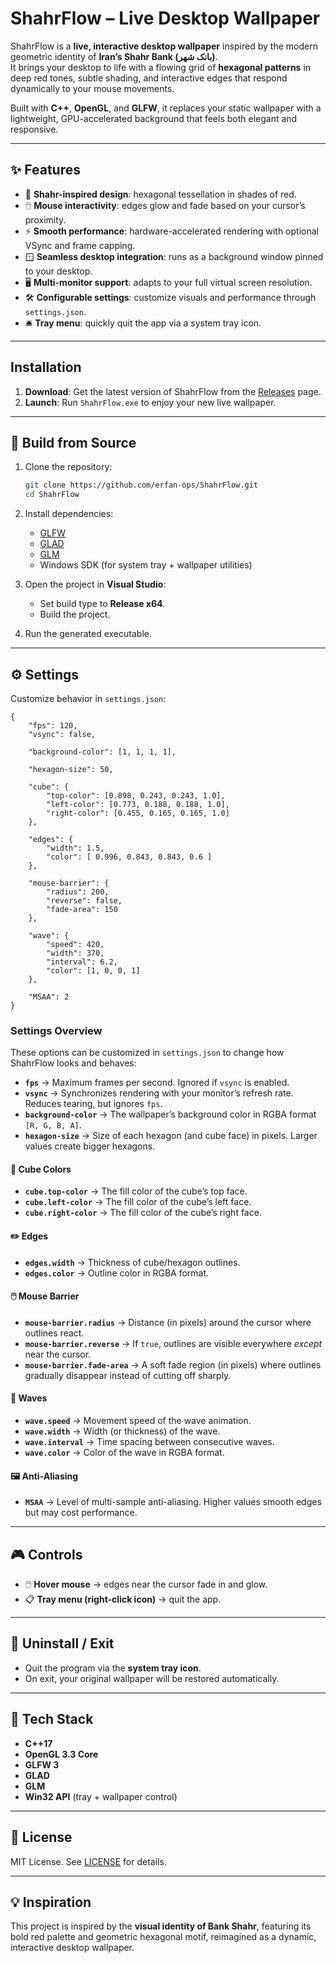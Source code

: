 # ShahrFlow – Live Desktop Wallpaper

ShahrFlow is a **live, interactive desktop wallpaper** inspired by the modern geometric identity of **Iran’s Shahr Bank (بانک شهر)**.  
It brings your desktop to life with a flowing grid of **hexagonal patterns** in deep red tones, subtle shading, and interactive edges that respond dynamically to your mouse movements.  

Built with **C++**, **OpenGL**, and **GLFW**, it replaces your static wallpaper with a lightweight, GPU-accelerated background that feels both elegant and responsive.

---

## ✨ Features

- 🎨 **Shahr-inspired design**: hexagonal tessellation in shades of red.
- 🖱️ **Mouse interactivity**: edges glow and fade based on your cursor’s proximity.
- ⚡ **Smooth performance**: hardware-accelerated rendering with optional VSync and frame capping.
- 🪟 **Seamless desktop integration**: runs as a background window pinned to your desktop.
- 🖥️ **Multi-monitor support**: adapts to your full virtual screen resolution.
- 🛠️ **Configurable settings**: customize visuals and performance through `settings.json`.
- 🛎️ **Tray menu**: quickly quit the app via a system tray icon.

---

## Installation
1. **Download**: Get the latest version of ShahrFlow from the [Releases](https://github.com/erfan-ops/ShahrFlow/releases) page. 
2. **Launch**: Run `ShahrFlow.exe` to enjoy your new live wallpaper.

---

## 🔨 Build from Source

1. Clone the repository:
   ```bash
   git clone https://github.com/erfan-ops/ShahrFlow.git
   cd ShahrFlow
   ```

2. Install dependencies:
   - [GLFW](https://www.glfw.org/)
   - [GLAD](https://glad.dav1d.de/)
   - [GLM](https://github.com/g-truc/glm)
   - Windows SDK (for system tray + wallpaper utilities)

3. Open the project in **Visual Studio**:
   - Set build type to **Release x64**.
   - Build the project.

4. Run the generated executable.

---

## ⚙️ Settings

Customize behavior in `settings.json`:

```jsonc
{
    "fps": 120,
    "vsync": false,

    "background-color": [1, 1, 1, 1],
  
    "hexagon-size": 50,

    "cube": {
        "top-color": [0.898, 0.243, 0.243, 1.0],
        "left-color": [0.773, 0.188, 0.188, 1.0],
        "right-color": [0.455, 0.165, 0.165, 1.0]
    },

    "edges": {
        "width": 1.5,
        "color": [ 0.996, 0.843, 0.843, 0.6 ]
    },

    "mouse-barrier": {
        "radius": 200,
        "reverse": false,
        "fade-area": 150
    },

    "wave": {
        "speed": 420,
        "width": 370,
        "interval": 6.2,
        "color": [1, 0, 0, 1]
    },

    "MSAA": 2
}
```

### Settings Overview

These options can be customized in `settings.json` to change how ShahrFlow looks and behaves:

- **`fps`** → Maximum frames per second. Ignored if `vsync` is enabled.  
- **`vsync`** → Synchronizes rendering with your monitor’s refresh rate. Reduces tearing, but ignores `fps`.  
- **`background-color`** → The wallpaper’s background color in RGBA format `[R, G, B, A]`.  
- **`hexagon-size`** → Size of each hexagon (and cube face) in pixels. Larger values create bigger hexagons.  

#### 🎨 Cube Colors
- **`cube.top-color`** → The fill color of the cube’s top face.  
- **`cube.left-color`** → The fill color of the cube’s left face.  
- **`cube.right-color`** → The fill color of the cube’s right face.  

#### ✏️ Edges
- **`edges.width`** → Thickness of cube/hexagon outlines.  
- **`edges.color`** → Outline color in RGBA format.  

#### 🖱️ Mouse Barrier
- **`mouse-barrier.radius`** → Distance (in pixels) around the cursor where outlines react.  
- **`mouse-barrier.reverse`** → If `true`, outlines are visible everywhere *except* near the cursor.  
- **`mouse-barrier.fade-area`** → A soft fade region (in pixels) where outlines gradually disappear instead of cutting off sharply.  

#### 🌊 Waves
- **`wave.speed`** → Movement speed of the wave animation.  
- **`wave.width`** → Width (or thickness) of the wave.  
- **`wave.interval`** → Time spacing between consecutive waves.  
- **`wave.color`** → Color of the wave in RGBA format.  

#### 🖼️ Anti-Aliasing
- **`MSAA`** → Level of multi-sample anti-aliasing. Higher values smooth edges but may cost performance.  


---

## 🎮 Controls

- 🖱️ **Hover mouse** → edges near the cursor fade in and glow.  
- 📋 **Tray menu (right-click icon)** → quit the app.  

---

## 🛑 Uninstall / Exit

- Quit the program via the **system tray icon**.  
- On exit, your original wallpaper will be restored automatically.  

---

## 🔧 Tech Stack

- **C++17**
- **OpenGL 3.3 Core**
- **GLFW 3**
- **GLAD**
- **GLM**
- **Win32 API** (tray + wallpaper control)

---

## 📜 License

MIT License. See [LICENSE](LICENSE) for details.  

---

## 💡 Inspiration

This project is inspired by the **visual identity of Bank Shahr**, featuring its bold red palette and geometric hexagonal motif, reimagined as a dynamic, interactive desktop wallpaper.  
